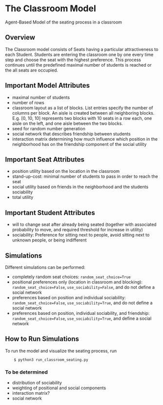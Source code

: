 # The Classroom Model
Agent-Based Model of the seating process in a classroom

## Overview

The Classroom model consists of Seats having a particular attractiveness to each Student. Students are entering the classroom one by one every time step and choose the seat with the highest preference. This process continues until the predefined maximal number of students is reached or the all seats are occupied.

## Important Model Attributes

* maximal number of students
* number of rows
* classroom layout as a list of blocks. List entries specify the number of columns per block. An aisle is created between all neighboring blocks. E.g. [0, 10, 10] represents two blocks with 10 seats in a row each, one aisle on the left, and one aisle between the two blocks.
* seed for random number generation
* social network that describes friendship between students
* interaction matrix determining how much influence which position in the neighborhood has on the friendship component of the social utility

## Important Seat Attributes

* position utility based on the location in the classroom
* stand-up-cost: minimal number of students to pass in order to reach the seat
* social utility based on friends in the neighborhood and the students sociability
* total utility

## Important Student Attributes

* will to change seat after already being seated (together with associated probability to move, and required threshold for increase in utility)
* sociability: Preference for sitting next to people, avoid sitting next to unknown people, or being indifferent

## Simulations

Different simulations can be performed:
* completely random seat choices: ``random_seat_choice=True``
* positional preferences only (location in classroom and blocking): ``random_seat_choice=False``, ``use_sociability=False``, and do not define a social network
* preferences based on position and individual sociability: ``random_seat_choice=False``, ``use_sociability=True``, and do not define a social network
* preferences based on position, individual sociability, and friendship: ``random_seat_choice=False``, ``use_sociability=True``, and define a social network

## How to Run Simulations

To run the model and visualize the seating process, run

```
    $ python3 run_classroom_seating.py
```

### To be determined

* distribution of sociability
* weighting of positional and social components
* interaction matrix?
* social network
